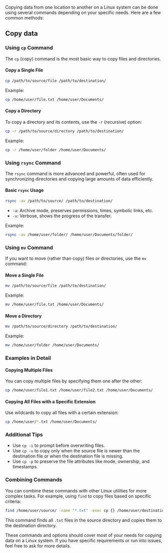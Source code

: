 Copying data from one location to another on a Linux system can be done using several commands depending on your specific needs. Here are a few common methods:
## Copy data  
### Using `cp` Command

The `cp` (copy) command is the most basic way to copy files and directories.

#### Copy a Single File

```bash
cp /path/to/source/file /path/to/destination/
```

Example:
```bash
cp /home/user/file.txt /home/user/Documents/
```

#### Copy a Directory

To copy a directory and its contents, use the `-r` (recursive) option:

```bash
cp -r /path/to/source/directory /path/to/destination/
```

Example:
```bash
cp -r /home/user/folder /home/user/Documents/
```

### Using `rsync` Command

The `rsync` command is more advanced and powerful, often used for synchronizing directories and copying large amounts of data efficiently.

#### Basic `rsync` Usage

```bash
rsync -av /path/to/source/ /path/to/destination/
```

- `-a`: Archive mode, preserves permissions, times, symbolic links, etc.
- `-v`: Verbose, shows the progress of the transfer.

Example:
```bash
rsync -av /home/user/folder/ /home/user/Documents/folder/
```

### Using `mv` Command

If you want to move (rather than copy) files or directories, use the `mv` command:

#### Move a Single File

```bash
mv /path/to/source/file /path/to/destination/
```

Example:
```bash
mv /home/user/file.txt /home/user/Documents/
```

#### Move a Directory

```bash
mv /path/to/source/directory /path/to/destination/
```

Example:
```bash
mv /home/user/folder /home/user/Documents/
```

### Examples in Detail

#### Copying Multiple Files

You can copy multiple files by specifying them one after the other:

```bash
cp /home/user/file1.txt /home/user/file2.txt /home/user/Documents/
```

#### Copying All Files with a Specific Extension

Use wildcards to copy all files with a certain extension:

```bash
cp /home/user/*.txt /home/user/Documents/
```

### Additional Tips

- Use `cp -i` to prompt before overwriting files.
- Use `cp -u` to copy only when the source file is newer than the destination file or when the destination file is missing.
- Use `cp -p` to preserve the file attributes like mode, ownership, and timestamps.

### Combining Commands

You can combine these commands with other Linux utilities for more complex tasks. For example, using `find` to copy files based on specific criteria:

```bash
find /home/user/source/ -name "*.txt" -exec cp {} /home/user/destination/ \;
```

This command finds all `.txt` files in the source directory and copies them to the destination directory.

These commands and options should cover most of your needs for copying data on a Linux system. If you have specific requirements or run into issues, feel free to ask for more details.